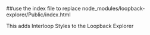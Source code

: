 ##use the index file to replace node_modules/loopback-explorer/Public/index.html

This adds Interloop Styles to the Loopback Explorer